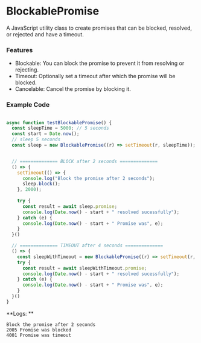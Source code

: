 # BlockablePromise
A JavaScript utility class to create promises that can be blocked, resolved, or rejected and have a timeout.

### Features
- Blockable: You can block the promise to prevent it from resolving or rejecting.
- Timeout: Optionally set a timeout after which the promise will be blocked.
- Cancelable: Cancel the promise by blocking it.

### Example Code

```typescript

async function testBlockablePromise() {
  const sleepTime = 5000; // 5 seconds
  const start = Date.now();
  // sleep 5 seconds
  const sleep = new BlockablePromise((r) => setTimeout(r, sleepTime));


  // ============== BLOCK after 2 seconds ==============
  () => {
    setTimeout(() => {
      console.log("Block the promise after 2 seconds");
      sleep.block();
    }, 2000);
  
    try {
      const result = await sleep.promise;
      console.log(Date.now() - start + " resolved sucessfully");
    } catch (e) {
      console.log(Date.now() - start + " Promise was", e);
    }
  }()

  // ============== TIMEOUT after 4 seconds ==============
  () => {
    const sleepWithTimeout = new BlockablePromise((r) => setTimeout(r, sleepTime), { timeout: 4000 });
    try {
      const result = await sleepWithTimeout.promise;
      console.log(Date.now() - start + " resolved sucessfully");
    } catch (e) {
      console.log(Date.now() - start + " Promise was", e);
    }
  }()
}


```
**Logs: **
```
Block the promise after 2 seconds
2005 Promise was blocked
4001 Promise was timeout
```
